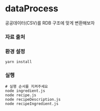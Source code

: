 # dataProcess
공공데이터(CSV)를 RDB 구조에 맞게 변환해보자

### 자료 출처

### 환경 설정
``` shell
yarn install
```

### 실행
``` shell
# 실행 순서를 지켜주세요
node ingredient.js
node recipe.js
node recipeDescription.js
node recipeIngredient.js
```

